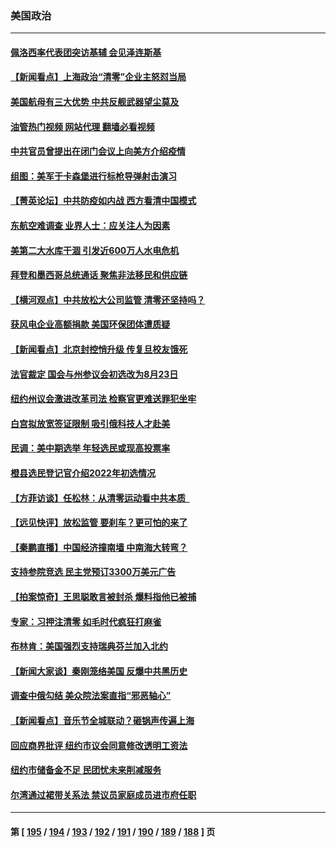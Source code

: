 ### 美国政治
---
#### [佩洛西率代表团突访基辅 会见泽连斯基](../../pages/ncid1078159/n13724678.md?05012045) 
#### [【新闻看点】上海政治“清零”企业主怒怼当局](../../pages/ncid1078159/n13724334.md?05012045) 
#### [美国航母有三大优势 中共反舰武器望尘莫及](../../pages/ncid1078159/n13710322.md?05012045) 
#### [油管热门视频 网站代理 翻墙必看视频](http://209.222.30.114:81/youtube.html?05012045)
#### [中共官员曾提出在闭门会议上向美方介绍疫情](../../pages/ncid1078159/n13724461.md?05012045) 
#### [组图：美军于卡森堡进行标枪导弹射击演习](../../pages/ncid1078159/n13723972.md?05012045) 
#### [【菁英论坛】中共防疫如内战 西方看清中国模式](../../pages/ncid1078159/n13724211.md?05012045) 
#### [东航空难调查 业界人士：应关注人为因素](../../pages/ncid1078159/n13724333.md?05012045) 
#### [美第二大水库干涸 引发近600万人水电危机](../../pages/ncid1078159/n13724250.md?05012045) 
#### [拜登和墨西哥总统通话 聚焦非法移民和供应链](../../pages/ncid1078159/n13724128.md?05012045) 
#### [【横河观点】中共放松大公司监管 清零还坚持吗？](../../pages/ncid1078159/n13723664.md?05012045) 
#### [获风电企业高额捐款 美国环保团体遭质疑](../../pages/ncid1078159/n13723991.md?05012045) 
#### [【新闻看点】北京封控悄升级 传复旦校友饿死](../../pages/ncid1078159/n13723660.md?05012045) 
#### [法官裁定 国会与州参议会初选改为8月23日](../../pages/ncid1078159/n13723832.md?05012045) 
#### [纽约州议会激进改革司法 检察官更难送罪犯坐牢](../../pages/ncid1078159/n13723875.md?05012045) 
#### [白宫拟放宽签证限制 吸引俄科技人才赴美](../../pages/ncid1078159/n13723778.md?05012045) 
#### [民调：美中期选举 年轻选民或现高投票率](../../pages/ncid1078159/n13723681.md?05012045) 
#### [橙县选民登记官介绍2022年初选情况](../../pages/ncid1078159/n13723733.md?05012045) 
#### [【方菲访谈】任松林：从清零运动看中共本质  ](../../pages/ncid1078159/n13723618.md?05012045) 
#### [【远见快评】放松监管 要刹车？更可怕的来了](../../pages/ncid1078159/n13723638.md?05012045) 
#### [【秦鹏直播】中国经济撞南墙 中南海大转弯？](../../pages/ncid1078159/n13723657.md?05012045) 
#### [支持参院竞选 民主党预订3300万美元广告](../../pages/ncid1078159/n13723590.md?05012045) 
#### [【拍案惊奇】王思聪敢言被封杀 爆料指他已被捕](../../pages/ncid1078159/n13723559.md?05012045) 
#### [专家：习押注清零 如毛时代疯狂打麻雀](../../pages/ncid1078159/n13723589.md?05012045) 
#### [布林肯：美国强烈支持瑞典芬兰加入北约](../../pages/ncid1078159/n13723533.md?05012045) 
#### [【新闻大家谈】秦刚笼络美国 反爆中共黑历史](../../pages/ncid1078159/n13722995.md?05012045) 
#### [调查中俄勾结 美众院法案直指“邪恶轴心”](../../pages/ncid1078159/n13723270.md?05012045) 
#### [【新闻看点】音乐节全城联动？砸锅声传遍上海](../../pages/ncid1078159/n13722662.md?05012045) 
#### [回应商界批评 纽约市议会同意修改透明工资法](../../pages/ncid1078159/n13723060.md?05012045) 
#### [纽约市储备金不足 民团忧未来削减服务](../../pages/ncid1078159/n13723062.md?05012045) 
#### [尔湾通过裙带关系法 禁议员家庭成员进市府任职](../../pages/ncid1078159/n13722984.md?05012045) 

---
#### 第 [ [195](./195.md?05012045) / [194](./194.md?05012045) / [193](./193.md?05012045) / [192](./192.md?05012045) / [191](./191.md?05012045) / [190](./190.md?05012045) / [189](./189.md?05012045) / [188](./188.md?05012045) ] 页
